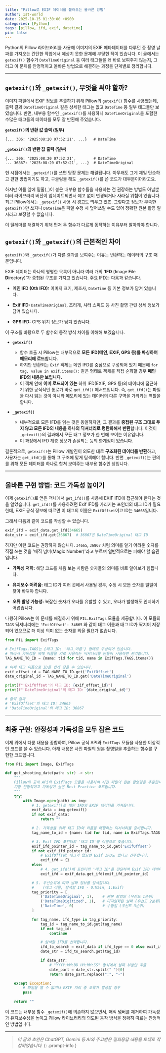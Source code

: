 ```yaml
---
title: "Pillow로 EXIF 데이터를 불러오는 올바른 방법"
author: 1st-world
date: 2025-10-15 01:30:00 +0900
categories: [Python]
tags: [pillow, ifd, exif, datetime]
pin: false
---
```


Python의 Pillow 라이브러리를 사용해 이미지의 EXIF 메타데이터를 다루던 중 촬영 날짜를 가져오는 간단한 작업에서 예상치 못한 문제에 부딪힌 적이 있습니다. 이 글에서는 `getexif()` 함수가 `DateTimeOriginal` 등 여러 태그들을 왜 바로 보여주지 않는지, 그리고 이 문제를 안정적이고 올바른 방법으로 해결하는 과정을 단계별로 정리합니다.

---

## `getexif()`와 `_getexif()`, 무엇을 써야 할까?

이미지 파일에서 EXIF 정보를 추출하기 위해 Pillow의 `getexif()` 함수를 사용했는데, 출력 결과 `DateTimeOriginal` 같은 상세한 태그는 없고 `DateTime` 등 일부 태그들만 보였습니다. 반면, 내부용 함수인 `_getexif()`를 사용하니 `DateTimeOriginal`을 포함한 수많은 태그들의 데이터를 모두 잘 반환해 주었습니다.

**`getexif()`의 반환 값 출력 (일부)**

```
{... 306: '2025:08:20 07:52:21', ...}   # DateTime
```

**`_getexif()`의 반환 값 출력 (일부)**

```
{... 306: '2025:08:20 07:52:21',        # DateTime
... 36867: '2025:08:20 07:52:21', ...}  # DateTimeOriginal
```

현 시점에서는 `_getexif()`를 쓰면 당장 문제는 해결됩니다. 아무래도 그게 제일 단순하고 편한 방법이기도 하고, 구글링을 해도 `_getexif()`를 쓴 코드가 대부분이더라고요.

하지만 이름 앞에 밑줄(`_`)이 붙은 내부용 함수들을 사용하는 건 권장하는 방법도 아닐뿐더러 라이브러리 버전이 업데이트되면서 예고 없이 변경되거나 사라질 위험이 있습니다. 최근 Pillow에서는 `_getexif()` 사용 시 경고도 띄우고 있죠. 그렇다고 정보가 부족한 `getexif()`만 쓰자니 `DateTime`은 파일 수정 시 덮어쓰일 수도 있어 정확한 원본 촬영 일시라고 보장할 수 없습니다.

이 딜레마를 해결하기 위해 먼저 두 함수가 다르게 동작하는 이유부터 알아봐야 합니다.

## `getexif()`와 `_getexif()`의 근본적인 차이

`getexif()`와 `_getexif()`가 다른 결과를 보여주는 이유는 반환하는 데이터의 구조 때문입니다.

EXIF 데이터는 하나의 평평한 목록이 아니라 여러 개의 '**IFD** (**I**mage **F**ile **D**irectory)'가 중첩된 구조를 가지고 있습니다. 주요 IFD는 다음과 같습니다.

- **메인 IFD (0th IFD):** 이미지 크기, 제조사, `DateTime` 등 기본 정보가 담겨 있습니다.

- **Exif IFD:** `DateTimeOriginal`, 조리개, 셔터 스피드 등 사진 촬영 관련 상세 정보가 담겨 있습니다.

- **GPS IFD:** GPS 위치 정보가 담겨 있습니다.

이 구조를 바탕으로 두 함수의 동작 방식 차이를 이해해 보겠습니다.

* **`getexif()`**
    * 함수 호출 시 Pillow는 내부적으로 **모든 IFD(메인, EXIF, GPS 등)를 파싱하여 메모리에 로드**합니다.
    * 하지만 반환되는 `Exif` 객체는 메인 IFD를 중심으로 구성되어 있기 때문에 `for tag, value in exif.items():` 같은 형태로 객체를 직접 순회할 경우 **메인 IFD의 내용만 보입니다.**
    * 이 객체 안에 **이미 로드되어 있는** 하위 IFD(EXIF, GPS 등)의 데이터에 접근하기 위한 공식적인 통로가 바로 `get_ifd()` 메서드입니다. 즉, `get_ifd()`는 파일을 다시 읽는 것이 아니라 메모리에 있는 데이터의 다른 구역을 가리키는 역할을 합니다.

* **`_getexif()`**
    * 내부적으로 모든 IFD를 읽는 것은 동일하지만, 그 결과를 **중첩된 구조 그대로 두지 않고 모든 IFD의 내용을 하나의 딕셔너리로 평탄화해서 반환**합니다. 이것이 `_getexif()`의 결과에서 모든 태그 정보가 한 번에 보이는 이유입니다.
    * 이 과정에서 IFD 계층 정보가 손실되는 등의 한계점이 있습니다.

결론적으로, `getexif()`는 Pillow 개발진이 의도한 대로 **구조화된 데이터를 반환**하고, 사용자는 `get_ifd()`를 통해 그 구조에 맞게 탐색해야 합니다. 반면 `_getexif()`는 편의를 위해 모든 데이터를 하나로 합쳐 보여주는 내부용 함수인 셈입니다.

---

## 올바른 구현 방법: 코드 가독성 높이기

이제 `getexif()`로 얻은 객체에서 `get_ifd()`를 사용해 EXIF IFD에 접근해야 한다는 것을 알았습니다. `get_ifd()`를 사용하려면 Exif IFD를 가리키는 포인터의 태그 ID가 필요한데, EXIF 공식 정보에 따르면 이 태그의 이름은 `ExifOffset`이고 ID는 `34665`입니다.

그래서 다음과 같이 코드를 작성할 수 있습니다.

```python
exif_ifd = exif_data.get_ifd(34665)
date_str = exif_ifd.get(36867)  # 36867은 DateTimeOriginal 태그 ID
```

하지만 이런 코드는 권장하지 않습니다. `34665`, `36867` 처럼 의미를 알기 어려운 숫자를 직접 쓰는 것을 '매직 넘버(Magic Number)'라고 부르며 일반적으로는 피해야 할 습관입니다.

- **가독성 저하:** 해당 코드를 처음 보는 사람은 숫자들의 의미를 바로 알아보기 힘듭니다.

- **유지보수 어려움:** 태그 ID가 여러 곳에서 사용될 경우, 수정 시 모든 숫자를 일일이 찾아 바꿔야 합니다.

- **오류 발생 가능성:** 복잡한 숫자가 오타를 유발할 수 있고, 오타가 발생해도 인지하기 어렵습니다.

다행히 Pillow는 이 문제를 해결하기 위해 `PIL.ExifTags` 모듈을 제공합니다. 이 모듈의 `TAGS` 딕셔너리에는 `'ExifOffset': 34665` 와 같이 태그 이름과 태그 ID가 짝지어 저장되어 있으므로 더 이상 의미 없는 숫자를 외울 필요가 없습니다.

```python
from PIL import ExifTags

# ExifTags.TAGS는 {태그_ID: '태그_이름'} 형태로 구성되어 있습니다.
# 따라서 가독성을 위해 이름을 키로 사용하는 딕셔너리를 만들어 사용하면 편리합니다.
TAG_NAME_TO_ID = {name: tid for tid, name in ExifTags.TAGS.items()}

# 이제 태그 이름으로 ID를 쉽게 찾을 수 있습니다.
exif_offset_id = TAG_NAME_TO_ID.get('ExifOffset')
date_original_id = TAG_NAME_TO_ID.get('DateTimeOriginal')

print(f"'ExifOffset'의 태그 ID: {exif_offset_id}")
print(f"'DateTimeOriginal'의 태그 ID: {date_original_id}")

# 출력 결과
# 'ExifOffset'의 태그 ID: 34665
# 'DateTimeOriginal'의 태그 ID: 36867
```

---

## 최종 구현: 안정성과 가독성을 모두 잡은 코드

이제 위에서 다룬 내용을 종합하여, Pillow 공식 API와 `ExifTags` 모듈을 사용한 이상적인 코드를 쓸 수 있습니다. 아래 내용은 사진 파일의 원본 촬영일을 추출하는 함수를 구현한 코드입니다.

```python
from PIL import Image, ExifTags

def get_shooting_date(path: str) -> str:
    """
    Pillow의 공식 API와 ExifTags 모듈을 사용하여 사진 파일의 원본 촬영일을 추출합니다.
    가장 안정적이고 가독성이 높은 Best Practice 코드입니다.
    """
    try:
        with Image.open(path) as img:
            # 1. getexif()로 메인 IFD의 EXIF 데이터를 가져옵니다.
            exif_data = img.getexif()
            if not exif_data:
                return ""

            # 2. 가독성을 위해 태그 ID와 이름을 매핑하는 딕셔너리를 준비합니다.
            tag_name_to_id = {name: tid for tid, name in ExifTags.TAGS.items()}

            # 3. Exif IFD 포인터의 '태그 ID'를 이름으로 찾습니다.
            exif_ifd_pointer_id = tag_name_to_id.get('ExifOffset')
            if not exif_ifd_pointer_id:
                # ExifOffset 태그가 없으면 Exif IFD도 없다고 간주합니다.
                exif_ifd = {}
            else:
                # 4. get_ifd()에 포인터의 '태그 ID'를 전달하여 Exif IFD 데이터를 가져옵니다.
                exif_ifd = exif_data.get_ifd(exif_ifd_pointer_id)

            # 5. 우선순위에 따라 날짜 정보를 탐색합니다.
            #    (태그 이름, 탐색할 IFD - 0:Main, 1:Exif)
            tag_priority = [
                ('DateTimeOriginal', 1),    # 원본 촬영일 (우선도 1순위)
                ('DateTimeDigitized', 1),   # 디지털화된 날짜 (우선도 2순위)
                ('DateTime', 0)             # 수정일 (우선도 3순위)
            ]

            for tag_name, ifd_type in tag_priority:
                tag_id = tag_name_to_id.get(tag_name)
                if not tag_id:
                    continue

                # 탐색할 IFD를 선택합니다.
                ifd_to_search = exif_data if ifd_type == 0 else exif_ifd
                date_str = ifd_to_search.get(tag_id)

                if date_str:
                    # "YYYY:MM:DD HH:MM:SS" 형식에서 날짜 부분만 추출
                    date_part = date_str.split(" ")[0]
                    return date_part.replace(":", "-")

    except Exception:
        # 파일을 열 수 없거나 EXIF 처리 중 오류가 발생할 경우
        pass
    
    return ""

```

이 코드는 내부용 함수 `_getexif()`에 의존하지 않으면서, 매직 넘버를 제거하여 가독성과 유지보수성을 높이고 Pillow 라이브러리의 의도된 동작 방식을 정확히 따르는 안정적인 방법입니다.

---

> _이 글의 초안은 ChatGPT, Gemini 등 AI와 주고받은 질의응답 내용을 토대로 작성되었습니다._
{: .prompt-info }